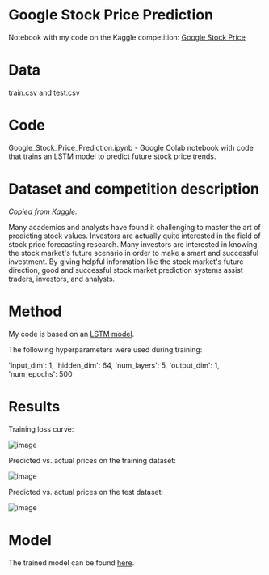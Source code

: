 # Google Stock Price Prediction

Notebook with my code on the Kaggle competition: [Google Stock Price](https://www.kaggle.com/datasets/shuvojitdas/google-stock-price-dataset)

# Data
train.csv and test.csv

# Code
Google_Stock_Price_Prediction.ipynb - Google Colab notebook with code that trains an LSTM model to predict future stock price trends.

# Dataset and competition description 

_Copied from Kaggle:_

Many academics and analysts have found it challenging to master the art of predicting stock values. Investors are actually quite interested in the field of stock price forecasting research. Many investors are interested in knowing the stock market's future scenario in order to make a smart and successful investment. By giving helpful information like the stock market's future direction, good and successful stock market prediction systems assist traders, investors, and analysts.

# Method

My code is based on an [LSTM model](https://pytorch.org/docs/stable/generated/torch.nn.LSTM.html).

The following hyperparameters were used during training:

'input_dim': 1, 
'hidden_dim': 64, 
'num_layers': 5, 
'output_dim': 1, 
'num_epochs': 500

# Results

Training loss curve:

![image](https://github.com/suryaR-15/google-stock-price-prediction/assets/13829518/6581cc8a-7b9b-4946-b4e6-ba8db0b72879)

Predicted vs. actual prices on the training dataset:

![image](https://github.com/suryaR-15/google-stock-price-prediction/assets/13829518/8ae7933c-5db8-42b2-a81a-b5c9efafba6c)

Predicted vs. actual prices on the test dataset:

![image](https://github.com/suryaR-15/google-stock-price-prediction/assets/13829518/eea8fcfa-89e9-4d03-b33b-df6517461fe3)

# Model

The trained model can be found [here](https://huggingface.co/suryaR-15/lstm-stock-price-predictor).
